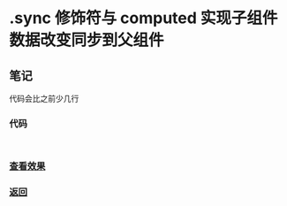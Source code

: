 # .sync 修饰符与 computed 实现子组件数据改变同步到父组件

## 笔记

代码会比之前少几行

### 代码

```html

```

```js
```

### [查看效果](41.html "内容展示")

### [返回](../index.html)
